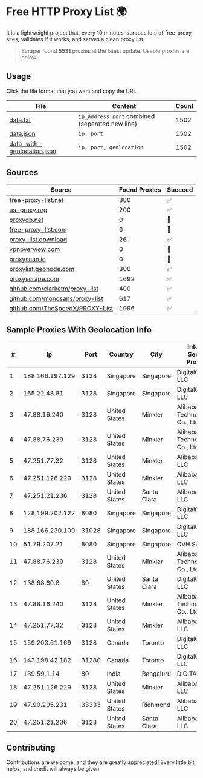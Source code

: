 
# Free HTTP Proxy List 🌍

It is a lightweight project that, every 10 minutes, scrapes lots of free-proxy sites, validates if it works, and serves a clean proxy list.


> Scraper found **5531** proxies at the latest update. Usable proxies are below.

## Usage

Click the file format that you want and copy the URL.


|File|Content|Count|
|----|-------|-----|
|[data.txt](https://raw.githubusercontent.com/themiralay/Proxy-List-World/master/data.txt)|`ip_address:port` combined (seperated new line)|1502|
|[data.json](https://raw.githubusercontent.com/themiralay/Proxy-List-World/master/data.json)|`ip, port`|1502|
|[data-with-geolocation.json](https://raw.githubusercontent.com/themiralay/Proxy-List-World/master/data-with-geolocation.json)|`ip, port, geolocation`|1502|

## Sources

|Source|Found Proxies|Succeed|
|------|-------------|-------|
|[free-proxy-list.net](https://free-proxy-list.net)|300|✅|
|[us-proxy.org](https://www.us-proxy.org)|200|✅|
|[proxydb.net](http://proxydb.net)|0|🚫|
|[free-proxy-list.com](https://free-proxy-list.com/?page=&port=&type%5B%5D=http&type%5B%5D=https&up_time=0&search=Search)|0|🚫|
|[proxy-list.download](https://www.proxy-list.download/HTTP)|26|✅|
|[vpnoverview.com](https://vpnoverview.com/privacy/anonymous-browsing/free-proxy-servers)|0|🚫|
|[proxyscan.io](https://www.proxyscan.io)|0|🚫|
|[proxylist.geonode.com](https://proxylist.geonode.com/api/proxy-list?limit=300&page=1&sort_by=lastChecked&sort_type=desc&protocols=http,https)|300|✅|
|[proxyscrape.com](https://api.proxyscrape.com/v2/?request=displayproxies&protocol=http&timeout=10000&country=all&ssl=all&anonymity=all)|1692|✅|
|[github.com/clarketm/proxy-list](https://raw.githubusercontent.com/clarketm/proxy-list/master/proxy-list-raw.txt)|400|✅|
|[github.com/monosans/proxy-list](https://raw.githubusercontent.com/monosans/proxy-list/main/proxies/http.txt)|617|✅|
|[github.com/TheSpeedX/PROXY-List](https://raw.githubusercontent.com/TheSpeedX/PROXY-List/master/http.txt)|1996|✅|


## Sample Proxies With Geolocation Info

|#|Ip|Port|Country|City|Internet Service Provider|
|-|--|----|-------|----|-------------------------|
|1|188.166.197.129|3128|Singapore|Singapore|DigitalOcean, LLC|
|2|165.22.48.81|3128|Singapore|Singapore|DigitalOcean, LLC|
|3|47.88.16.240|3128|United States|Minkler|Alibaba (US) Technology Co., Ltd.|
|4|47.88.76.239|3128|United States|Minkler|Alibaba (US) Technology Co., Ltd.|
|5|47.251.77.32|3128|United States|Minkler|Alibaba Cloud LLC|
|6|47.251.126.229|3128|United States|Minkler|Alibaba Cloud LLC|
|7|47.251.21.236|3128|United States|Santa Clara|Alibaba Cloud LLC|
|8|128.199.202.122|8080|Singapore|Singapore|DigitalOcean, LLC|
|9|188.166.230.109|31028|Singapore|Singapore|DigitalOcean, LLC|
|10|51.79.207.21|8080|Singapore|Singapore|OVH SAS|
|11|47.88.76.239|3128|United States|Minkler|Alibaba (US) Technology Co., Ltd.|
|12|138.68.60.8|80|United States|Santa Clara|DigitalOcean, LLC|
|13|47.88.16.240|3128|United States|Minkler|Alibaba (US) Technology Co., Ltd.|
|14|47.251.77.32|3128|United States|Minkler|Alibaba Cloud LLC|
|15|159.203.61.169|3128|Canada|Toronto|DigitalOcean, LLC|
|16|143.198.42.182|31280|Canada|Toronto|DigitalOcean, LLC|
|17|139.59.1.14|80|India|Bengaluru|DIGITALOCEAN|
|18|47.251.126.229|3128|United States|Minkler|Alibaba Cloud LLC|
|19|47.90.205.231|33333|United States|Richmond|Alibaba.com LLC|
|20|47.251.21.236|3128|United States|Santa Clara|Alibaba Cloud LLC|



## Contributing

Contributions are welcome, and they are greatly appreciated! Every
little bit helps, and credit will always be given.

